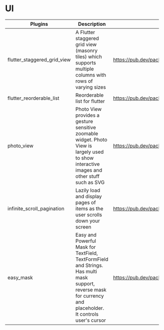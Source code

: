 # UI

| Plugins | Description | Link |
| --- | --- | --- |
| flutter_staggered_grid_view | A Flutter staggered grid view (masonry tiles) which supports multiple columns with rows of varying sizes | https://pub.dev/packages/flutter_staggered_grid_view |
| flutter_reorderable_list | Reorderable list for flutter | https://pub.dev/packages/flutter_reorderable_list |
| photo_view | Photo View provides a gesture sensitive zoomable widget. Photo View is largely used to show interactive images and other stuff such as SVG | https://pub.dev/packages/photo_view |
| infinite_scroll_pagination | Lazily load and display pages of items as the user scrolls down your screen | https://pub.dev/packages/infinite_scroll_pagination |
| easy_mask | Easy and Powerful Mask for TextField, TextFormField and Strings. Has multi mask support, reverse mask for currency and placeholder. It controls user's cursor | https://pub.dev/packages/easy_mask |
